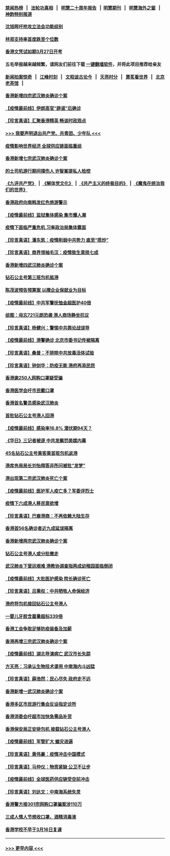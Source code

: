 #### [禁闻热榜](热点新闻.md?=0)  &nbsp;&nbsp;|&nbsp;&nbsp; [法轮功真相](https://github.com/gfw-breaker/truth/blob/master/README.md?=0) &nbsp;&nbsp;|&nbsp;&nbsp; [明慧二十周年报告](https://github.com/gfw-breaker/mh-reports/blob/master/README.md?=0) &nbsp;&nbsp;|&nbsp;&nbsp;[明慧期刊](https://github.com/gfw-breaker/mh-qikan) &nbsp;&nbsp;|&nbsp;&nbsp; [明慧海外之窗](https://github.com/gfw-breaker/mh-news/blob/master/README.md?=0) &nbsp;&nbsp;|&nbsp;&nbsp; [神韵特别报道](https://github.com/gfw-breaker/mh-news/blob/master/shenyun.md?=0)
#### [沈旭晖吁抢攻立法会功能组别](../pages/nsc415/n11896084.md?t=02261831) 
#### [林郑支持率首度跌至个位数](../pages/nsc415/n11896058.md?t=02261831) 
#### [香港文凭试如期3月27日开考](../pages/nsc415/n11896055.md?t=02261831) 
#### 五毛举报越来越频繁，请网友们前往下载 [一键翻墙软件](https://github.com/gfw-breaker/ssr-accounts)，并将此项目推荐给亲友
#### [新闻拍案惊奇](https://github.com/gfw-breaker/banned-news/blob/master/pages/link4.md) &nbsp;&nbsp;|&nbsp;&nbsp; [江峰时刻](https://github.com/gfw-breaker/banned-news/blob/master/pages/link4.md) &nbsp;&nbsp;|&nbsp;&nbsp; [文昭谈古论今](https://github.com/gfw-breaker/banned-news/blob/master/pages/link4.md) &nbsp;&nbsp;|&nbsp;&nbsp; [天亮时分](https://github.com/gfw-breaker/banned-news/blob/master/pages/link4.md) &nbsp;&nbsp;|&nbsp;&nbsp; [萧茗看世界](https://github.com/gfw-breaker/banned-news/blob/master/pages/link4.md) &nbsp;&nbsp;|&nbsp;&nbsp; [北京老茶馆](https://github.com/gfw-breaker/banned-news/blob/master/pages/link4.md) &nbsp;&nbsp;|&nbsp;&nbsp; 
#### [香港新增四宗武汉肺炎确诊个案](../pages/nsc415/n11896040.md?t=02261831) 
#### [【疫情最前线】伊朗高官“辟谣”后确诊](../pages/nsc415/n11895902.md?t=02261831) 
#### [【珍言真语】汇聚香港精英 畅谈时政观点](../pages/nsc415/n11895733.md?t=02261831) 
#### [>>> 我要声明退出共产党、共青团、少年队 <<<](https://github.com/begood0513/goodnews/blob/master/quit/letter.md) 
#### [疫情影响世界经济 全球供应链面临重组](../pages/nsc415/n11895634.md?t=02261831) 
#### [香港新增七宗武汉肺炎确诊个案](../pages/nsc415/n11893498.md?t=02261831) 
#### [的士司机游行期间撞伤人 许智峯提私人检控](../pages/nsc415/n11893483.md?t=02261831) 
#### [《九评共产党》](https://github.com/begood0513/9ping.md/blob/master/README.md) &nbsp;|&nbsp; [《解体党文化》](../../../../jtdwh.md/blob/master/README.md)  &nbsp;|&nbsp; [《共产主义的终极目的》](../../../../gczydzjmd.md/blob/master/README.md) &nbsp;|&nbsp; [《魔鬼在统治我们的世界》](../../../../mgztzwmdsj.md/blob/master/README.md) 
#### [香港政府向南韩发红色旅游警示](../pages/nsc415/n11893398.md?t=02261831) 
#### [【疫情最前线】监狱集体感染 集市爆人潮](../pages/nsc415/n11893181.md?t=02261831) 
#### [疫情下面临严重危机  习率政治局集体露面](../pages/nsc415/n11893305.md?t=02261831) 
#### [【珍言真语】潘东凯：疫情削弱中共势力 直至“揽炒”](../pages/nsc415/n11892866.md?t=02261831) 
#### [【珍言真语】商界领袖毛汉：疫情致生意损七成](../pages/nsc415/n11890348.md?t=02261831) 
#### [香港新增四武汉肺炎确诊个案](../pages/nsc415/n11890610.md?t=02261831) 
#### [钻石公主号第三班包机抵港](../pages/nsc415/n11890645.md?t=02261831) 
#### [陈茂波预告预算案 以撑企业保就业为目标](../pages/nsc415/n11890574.md?t=02261831) 
#### [【疫情最前线】中共军警抚恤金超医护40倍](../pages/nsc415/n11890458.md?t=02261831) 
#### [组图：毋忘721元朗恐袭 港人商场静坐抗议](../pages/nsc415/n11876882.md?t=02261831) 
#### [【珍言真语】杨健兴：警惕中共舆论战误导](../pages/nsc415/n11888131.md?t=02261831) 
#### [【疫情最前线】港警确诊 北京市委书记传被隔离](../pages/nsc415/n11886872.md?t=02261831) 
#### [【珍言真语】桑普：不排除中共放毒活体试验](../pages/nsc415/n11886832.md?t=02261831) 
#### [【珍言真语】钟剑华：防疫无能 港府再添民怨](../pages/nsc415/n11884504.md?t=02261831) 
#### [香港逾250人网购口罩疑受骗](../pages/nsc415/n11884388.md?t=02261831) 
#### [香港医学会吁市民戴口罩](../pages/nsc415/n11884367.md?t=02261831) 
#### [香港首名警员感染武汉肺炎](../pages/nsc415/n11884357.md?t=02261831) 
#### [首批钻石公主号港人回港](../pages/nsc415/n11884333.md?t=02261831) 
#### [【疫情最前线】感染率16.8% 潜伏期94天？](../pages/nsc415/n11884256.md?t=02261831) 
#### [《华日》三记者被逐 中共发飙罚美媒内幕](../pages/nsc415/n11884184.md?t=02261831) 
#### [45名钻石公主号乘客乘首班包机返港](../pages/nsc415/n11881770.md?t=02261831) 
#### [港库务局局长刘怡翔答非所问被批“发梦”](../pages/nsc415/n11881752.md?t=02261831) 
#### [港出现第二宗武汉肺炎死亡个案](../pages/nsc415/n11881736.md?t=02261831) 
#### [【疫情最前线】医护军人疫亡多？军委评烈士](../pages/nsc415/n11881655.md?t=02261831) 
#### [疫情下六成港人移民意欲增](../pages/nsc415/n11881699.md?t=02261831) 
#### [【珍言真语】巴裔港商：不再依赖大陆生存](../pages/nsc415/n11881126.md?t=02261831) 
#### [香港首56名确诊者近九成延误隔离](../pages/nsc415/n11879079.md?t=02261831) 
#### [香港新增两宗武汉肺炎确诊个案](../pages/nsc415/n11879064.md?t=02261831) 
#### [钻石公主号港人或分批撤走](../pages/nsc415/n11879029.md?t=02261831) 
#### [武汉肺炎下营运艰难 港教协调查指两成幼稚园面临倒闭](../pages/nsc415/n11878989.md?t=02261831) 
#### [【疫情最前线】大批医护感染 院长确诊死亡](../pages/nsc415/n11878595.md?t=02261831) 
#### [【珍言真语】吕秉权：中共牺牲人命保经济](../pages/nsc415/n11878390.md?t=02261831) 
#### [港府将包机接回钻石公主号港人](../pages/nsc415/n11876352.md?t=02261831) 
#### [一婴儿牙胶含菌量超标339倍](../pages/nsc415/n11876336.md?t=02261831) 
#### [香港工会争取足够防疫装备及加薪](../pages/nsc415/n11876313.md?t=02261831) 
#### [香港再增三宗武汉肺炎确诊个案](../pages/nsc415/n11876297.md?t=02261831) 
#### [【疫情最前线】湖北导演病亡 武汉市长失踪](../pages/nsc415/n11876272.md?t=02261831) 
#### [方天亮：习承认生物技术谬用 中南海内斗凶猛](../pages/nsc415/n11873679.md?t=02261831) 
#### [【珍言真语】薛浩然：民心尽失 政府走不远](../pages/nsc415/n11875838.md?t=02261831) 
#### [香港新增一武汉肺炎确诊个案](../pages/nsc415/n11874044.md?t=02261831) 
#### [香港多区市民游行集会反设指定诊所](../pages/nsc415/n11874017.md?t=02261831) 
#### [香港消委会吁超市加快急需品补货](../pages/nsc415/n11874003.md?t=02261831) 
#### [香港保安局正安排包机 接载钻石公主号港人](../pages/nsc415/n11873932.md?t=02261831) 
#### [【疫情最前线】军管扩大 蝗灾进逼](../pages/nsc415/n11873780.md?t=02261831) 
#### [【珍言真语】黄伟豪：疫情冲击中国模式](../pages/nsc415/n11873482.md?t=02261831) 
#### [【珍言真语】马仲仪：物资紧缺 公卫不让步](../pages/nsc415/n11872315.md?t=02261831) 
#### [【疫情最前线】全球医药供应链受空前冲击](../pages/nsc415/n11869614.md?t=02261831) 
#### [【珍言真语】刘达文：中南海系统失灵](../pages/nsc415/n11869465.md?t=02261831) 
#### [香港警方接301宗网购口罩骗案涉110万](../pages/nsc415/n11867572.md?t=02261831) 
#### [三成人情人节想收口罩、酒精消毒液](../pages/nsc415/n11867523.md?t=02261831) 
#### [香港学校不早于3月16日复课](../pages/nsc415/n11867498.md?t=02261831) 

----
#### [ >>> 更早内容 <<< ](../indexes/nsc415-earlier.md)
